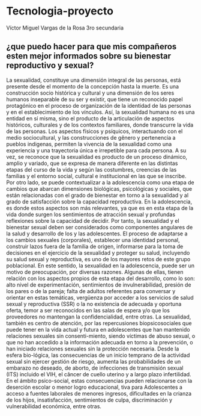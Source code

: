 # Tecnologia-proyecto
Víctor Miguel Vargas de la Rosa 3ro secundaria
## ¿que puedo hacer para que mis compañeros esten mejor informados sobre su bienestar reproductivo y sexual?

La sexualidad, constituye una dimensión integral de las personas, está presente desde el momento de la concepción hasta la muerte. Es una construcción socio histórica y cultural y una dimensión de los seres humanos inseparable de su ser y existir, que tiene un reconocido papel protagónico en el proceso de organización de la identidad de las personas y en el establecimiento de los vínculos.
Así, la sexualidad humana no es una entidad en sí misma, sino el producto de la articulación de aspectos históricos, culturales y de los contextos familiares, donde transcurre la vida de las personas.
Los aspectos físicos y psíquicos, interactuando con el medio sociocultural, y las construcciones de gênero y pertenencia a pueblos indigenas, permiten la vivencia de la sexualidad como una experiencia y una trayectoria única e irrepetible para cada persona.
A su vez, se reconoce que la sexualidad es producto de un proceso dinámico, amplio y variado, que se expresa de manera diferente en las distintas etapas del curso de la vida y según las costumbres, creencias de las familias y el entorno social, cultural e institucional en las que se inscribe.
Por otro lado, se puede contextualizar a la adolescencia como una etapa de cambios que abarcan dimensiones biológicas, psicológicas y sociales, que están relacionadas con el grado de bienestar en torno a la sexualidad y al grado de satisfacción sobre la capacidad reproductiva. En la adolescencia, es donde estos aspectos son más relevantes, ya que es en esta etapa de la vida donde surgen los sentimientos de atracción sexual y profundas reflexiones sobre la capacidad de decidir. Por tanto, la sexualidad y el bienestar sexual deben ser considerados como componentes angulares de la salud y desarrollo de los y las adolescentes. El proceso de adaptarse a los cambios sexuales (corporales), establecer una identidad personal, construir lazos fuera de la familia de origen, informarse para la toma de decisiones en el ejercicio de la sexualidad y proteger su salud, incluyendo su salud sexual y reproductiva, es uno de los mayores retos de este grupo poblacional.
En este sentido, la sexualidad en la adolescencia, puede ser un motivo de preocupación, por diversas razones. Algunas de ellas, tienen relación con los aspectos propios de esta etapa del desarrollo, como lo son: alto nivel de experimentación, sentimientos de invulnerabilidad, presión de los pares o de la pareja; falta de adultos referentes para conversar y orientar en estas temáticas, vergüenza por acceder a los servicios de salud sexual y reproductiva (SSR) o la no existencia de adecuada y oportuna oferta, temor a ser reconocidos en las salas de espera y/o que los proveedores no mantengan la confidencialidad, entre otras.
La sexualidad, también es centro de atención, por las repercusiones biopsicosociales que puede tener en la vida actual y futura en adolescentes que han mantenido relaciones sexuales sin consenti-miento, siendo víctimas de abuso sexual, o que no han accedido a la información adecuada en torno a la prevención, o han iniciado relaciones sexuales sin la protección necesaria. Desde la esfera bio-lógica, las consecuencias de un inicio temprano de la actividad sexual sin ejercer gestión de riesgo, aumenta las probabilidades de un embarazo no deseado, de aborto, de infecciones de transmisión sexual (ITS) incluido el VIH, el câncer de cuello uterino y a largo plazo infertilidad. En el ámbito psico-social, estas consecuencias pueden relacionarse con la deserción escolar o menor logro educacional,
tiva para Adolescentes a
acceso a fuentes laborales de menores ingresos, dificultades en la crianza de los hijos, insatisfacción, sentimientos de culpa, discriminación y vulnerabilidad económica, entre otras.
